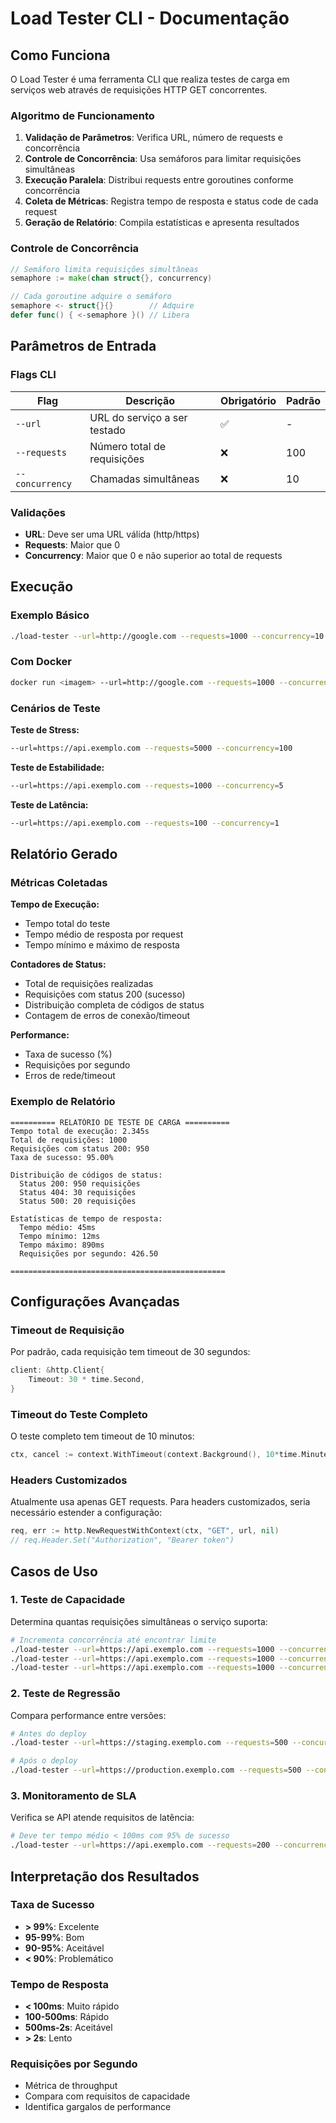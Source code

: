 # Load Tester CLI - Documentação

## Como Funciona

O Load Tester é uma ferramenta CLI que realiza testes de carga em serviços web através de requisições HTTP GET concorrentes.

### Algoritmo de Funcionamento

1. **Validação de Parâmetros**: Verifica URL, número de requests e concorrência
2. **Controle de Concorrência**: Usa semáforos para limitar requisições simultâneas
3. **Execução Paralela**: Distribui requests entre goroutines conforme concorrência
4. **Coleta de Métricas**: Registra tempo de resposta e status code de cada request
5. **Geração de Relatório**: Compila estatísticas e apresenta resultados

### Controle de Concorrência

```go
// Semáforo limita requisições simultâneas
semaphore := make(chan struct{}, concurrency)

// Cada goroutine adquire o semáforo
semaphore <- struct{}{}        // Adquire
defer func() { <-semaphore }() // Libera
```

## Parâmetros de Entrada

### Flags CLI

| Flag | Descrição | Obrigatório | Padrão |
|------|-----------|-------------|---------|
| `--url` | URL do serviço a ser testado | ✅ | - |
| `--requests` | Número total de requisições | ❌ | 100 |
| `--concurrency` | Chamadas simultâneas | ❌ | 10 |

### Validações

- **URL**: Deve ser uma URL válida (http/https)
- **Requests**: Maior que 0
- **Concurrency**: Maior que 0 e não superior ao total de requests

## Execução

### Exemplo Básico
```bash
./load-tester --url=http://google.com --requests=1000 --concurrency=10
```

### Com Docker
```bash
docker run <imagem> --url=http://google.com --requests=1000 --concurrency=10
```

### Cenários de Teste

**Teste de Stress:**
```bash
--url=https://api.exemplo.com --requests=5000 --concurrency=100
```

**Teste de Estabilidade:**
```bash
--url=https://api.exemplo.com --requests=1000 --concurrency=5
```

**Teste de Latência:**
```bash
--url=https://api.exemplo.com --requests=100 --concurrency=1
```

## Relatório Gerado

### Métricas Coletadas

**Tempo de Execução:**
- Tempo total do teste
- Tempo médio de resposta por request
- Tempo mínimo e máximo de resposta

**Contadores de Status:**
- Total de requisições realizadas
- Requisições com status 200 (sucesso)
- Distribuição completa de códigos de status
- Contagem de erros de conexão/timeout

**Performance:**
- Taxa de sucesso (%)
- Requisições por segundo
- Erros de rede/timeout

### Exemplo de Relatório

```
========== RELATÓRIO DE TESTE DE CARGA ==========
Tempo total de execução: 2.345s
Total de requisições: 1000
Requisições com status 200: 950
Taxa de sucesso: 95.00%

Distribuição de códigos de status:
  Status 200: 950 requisições
  Status 404: 30 requisições
  Status 500: 20 requisições

Estatísticas de tempo de resposta:
  Tempo médio: 45ms
  Tempo mínimo: 12ms
  Tempo máximo: 890ms
  Requisições por segundo: 426.50

================================================
```

## Configurações Avançadas

### Timeout de Requisição

Por padrão, cada requisição tem timeout de 30 segundos:

```go
client: &http.Client{
    Timeout: 30 * time.Second,
}
```

### Timeout do Teste Completo

O teste completo tem timeout de 10 minutos:

```go
ctx, cancel := context.WithTimeout(context.Background(), 10*time.Minute)
```

### Headers Customizados

Atualmente usa apenas GET requests. Para headers customizados, seria necessário estender a configuração:

```go
req, err := http.NewRequestWithContext(ctx, "GET", url, nil)
// req.Header.Set("Authorization", "Bearer token")
```

## Casos de Uso

### 1. Teste de Capacidade
Determina quantas requisições simultâneas o serviço suporta:

```bash
# Incrementa concorrência até encontrar limite
./load-tester --url=https://api.exemplo.com --requests=1000 --concurrency=50
./load-tester --url=https://api.exemplo.com --requests=1000 --concurrency=100
./load-tester --url=https://api.exemplo.com --requests=1000 --concurrency=200
```

### 2. Teste de Regressão
Compara performance entre versões:

```bash
# Antes do deploy
./load-tester --url=https://staging.exemplo.com --requests=500 --concurrency=25

# Após o deploy  
./load-tester --url=https://production.exemplo.com --requests=500 --concurrency=25
```

### 3. Monitoramento de SLA
Verifica se API atende requisitos de latência:

```bash
# Deve ter tempo médio < 100ms com 95% de sucesso
./load-tester --url=https://api.exemplo.com --requests=200 --concurrency=10
```

## Interpretação dos Resultados

### Taxa de Sucesso
- **> 99%**: Excelente
- **95-99%**: Bom  
- **90-95%**: Aceitável
- **< 90%**: Problemático

### Tempo de Resposta
- **< 100ms**: Muito rápido
- **100-500ms**: Rápido
- **500ms-2s**: Aceitável
- **> 2s**: Lento

### Requisições por Segundo
- Métrica de throughput
- Compara com requisitos de capacidade
- Identifica gargalos de performance
